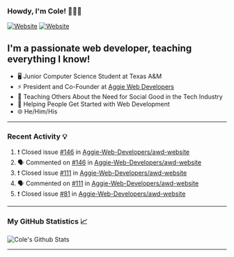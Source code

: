 ### Howdy, I'm Cole! 🤠🏳️‍🌈

[![Website](https://img.shields.io/website?label=aggiedevelopers.com&style=for-the-badge&url=https%3A%2F%2Faggiedevelopers.com)](https://aggiedevelopers.com)
[![Website](https://img.shields.io/website?label=coledc.com&style=for-the-badge&url=https%3A%2F%2Fcoledc.com)](https://coledc.com)

## I'm a passionate web developer, teaching everything I know!

- 🖥️ Junior Computer Science Student at Texas A&M
- ⚡ President and Co-Founder at [Aggie Web Developers](https://www.aggiedevelopers.com)
- 💙 Teaching Others About the Need for Social Good in the Tech Industry
- 🚀 Helping People Get Started with Web Development
- 🌐 He/Him/His

---

### Recent Activity 💡

<!--START_SECTION:activity-->

1. ❗️ Closed issue [#146](https://github.com/Aggie-Web-Developers/awd-website/issues/146) in [Aggie-Web-Developers/awd-website](https://github.com/Aggie-Web-Developers/awd-website)
2. 🗣 Commented on [#146](https://github.com/Aggie-Web-Developers/awd-website/issues/146) in [Aggie-Web-Developers/awd-website](https://github.com/Aggie-Web-Developers/awd-website)
3. ❗️ Closed issue [#111](https://github.com/Aggie-Web-Developers/awd-website/issues/111) in [Aggie-Web-Developers/awd-website](https://github.com/Aggie-Web-Developers/awd-website)
4. 🗣 Commented on [#111](https://github.com/Aggie-Web-Developers/awd-website/issues/111) in [Aggie-Web-Developers/awd-website](https://github.com/Aggie-Web-Developers/awd-website)
5. ❗️ Closed issue [#81](https://github.com/Aggie-Web-Developers/awd-website/issues/81) in [Aggie-Web-Developers/awd-website](https://github.com/Aggie-Web-Developers/awd-website)
<!--END_SECTION:activity-->

---

### My GitHub Statistics 📈

<img alt="Cole's Github Stats" src="https://github-readme-stats.codestackr.vercel.app/api?username=cdconn00&show_icons=true&hide_border=true&theme=tokyonight&count_private=true" />

---
